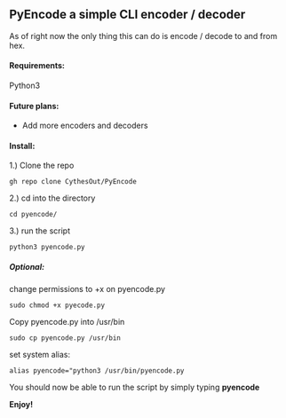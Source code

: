 ## PyEncode a simple CLI encoder / decoder  
As of right now the only thing this can do is encode / decode to and from hex.  
  
#### Requirements:  
Python3
  
#### Future plans:  
  - Add more encoders and decoders  

#### Install:  
1.) Clone the repo  
```
gh repo clone CythesOut/PyEncode
```
2.) cd into the directory  
```
cd pyencode/
```
3.) run the script  
```
python3 pyencode.py
```

##### Optional:  
change permissions to +x on pyencode.py  
```
sudo chmod +x pyecode.py
```
Copy pyencode.py into /usr/bin  
```
sudo cp pyencode.py /usr/bin
```
set system alias:  
```
alias pyencode="python3 /usr/bin/pyencode.py
```  
You should now be able to run the script by simply typing **pyencode**  
  
**Enjoy!**